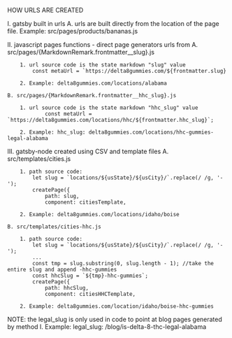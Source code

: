 HOW URLS ARE CREATED

I. gatsby built in urls
    A. urls are built directly from the location of the page file.
        Example: src/pages/products/bananas.js


II. javascript pages functions - direct page generators urls from
    A. src/pages/{MarkdownRemark.frontmatter__slug}.js

        1. url source code is the state markdown "slug" value
        	const metaUrl = `https://delta8gummies.com/${frontmatter.slug}

        2. Example: delta8gummies.com/locations/alabama

    B. src/pages/{MarkdownRemark.frontmatter__hhc_slug}.js

        1. url source code is the state markdown "hhc_slug" value
            	const metaUrl = `https://delta8gummies.com/locations/hhc/${frontmatter.hhc_slug}`;

        2. Example: hhc_slug: delta8gummies.com/locations/hhc-gummies-legal-alabama


III. gatsby-node created using CSV and template files
    A. src/templates/cities.js

        1. path source code:
            let slug = `locations/${usState}/${usCity}/`.replace(/ /g, '-');
            createPage({
                path: slug,
                component: citiesTemplate,

        2. Example: delta8gummies.com/locations/idaho/boise

    B. src/templates/cities-hhc.js

        1. path source code:
            let slug = `locations/${usState}/${usCity}/`.replace(/ /g, '-');
            ...
            const tmp = slug.substring(0, slug.length - 1); //take the entire slug and append -hhc-gummies
            const hhcSlug = `${tmp}-hhc-gummies`;
            createPage({
                path: hhcSlug,
                component: citiesHHCTemplate,

        2. Example: delta8gummies.com/location/idaho/boise-hhc-gummies

NOTE: the legal_slug is only used in code to point at blog pages generated
by method I. Example: legal_slug: /blog/is-delta-8-thc-legal-alabama
